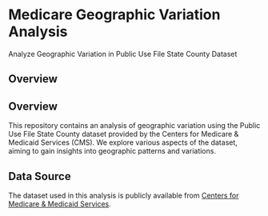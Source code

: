 # Medicare Geographic Variation Analysis

Analyze Geographic Variation in Public Use File State County Dataset

## Overview
## Overview
This repository contains an analysis of geographic variation using the Public Use File State County dataset provided by the Centers for Medicare & Medicaid Services (CMS). We explore various aspects of the dataset, aiming to gain insights into geographic patterns and variations.


## Data Source
The dataset used in this analysis is publicly available from [Centers for Medicare & Medicaid Services](https://data.cms.gov/summary-statistics-on-use-and-payments/medicare-geographic-comparisons/medicare-geographic-variation-by-national-state-county).
